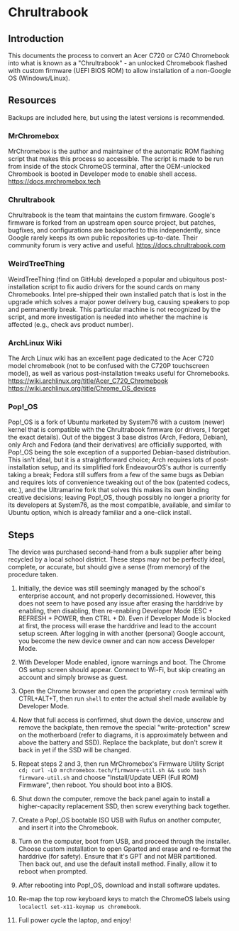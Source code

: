 # Chrultrabook
 
## Introduction
This documents the process to convert an Acer C720 or C740 Chromebook into what is known as a "Chrultrabook" - an unlocked Chromebook flashed with custom firmware (UEFI BIOS ROM) to allow installation of a non-Google OS (Windows/Linux).
 
## Resources
Backups are included here, but using the latest versions is recommended.
 
### MrChromebox
MrChromebox is the author and maintainer of the automatic ROM flashing script that makes this process so accessible. The script is made to be run from inside of the stock ChromeOS terminal, after the OEM-unlocked Chrombook is booted in Developer mode to enable shell access.
https://docs.mrchromebox.tech
 
### Chrultrabook
Chrultrabook is the team that maintains the custom firmware. Google's firmware is forked from an upstream open source project, but patches, bugfixes, and configurations are backported to this independently, since Google rarely keeps its own public repositories up-to-date. Their community forum is very active and useful.
https://docs.chrultrabook.com
 
### WeirdTreeThing
WeirdTreeThing (find on GitHub) developed a popular and ubiquitous post-installation script to fix audio drivers for the sound cards on many Chromebooks. Intel pre-shipped their own installed patch that is lost in the upgrade which solves a major power delivery bug, causing speakers to pop and permanently break. This particular machine is not recognized by the script, and more investigation is needed into whether the machine is affected (e.g., check avs product number).
 
### ArchLinux Wiki
The Arch Linux wiki has an excellent page dedicated to the Acer C720 model chromebook (not to be confused with the C720P touchscreen model), as well as various post-installation tweaks useful for Chromebooks.
https://wiki.archlinux.org/title/Acer_C720_Chromebook
https://wiki.archlinux.org/title/Chrome_OS_devices
 
### Pop!_OS
Pop!_OS is a fork of Ubuntu marketed by System76 with a custom (newer) kernel that is compatible with the Chrultrabook firmware (or drivers, I forget the exact details). Out of the biggest 3 base distros (Arch, Fedora, Debian), only Arch and Fedora (and their derivatives) are officially supported, with Pop!_OS being the sole exception of a supported Debian-based distribution. This isn't ideal, but it is a straightforward choice; Arch requires lots of post-installation setup, and its simplified fork EndeavourOS's author is currently taking a break; Fedora still suffers from a few of the same bugs as Debian and requires lots of convenience tweaking out of the box (patented codecs, etc.), and the Ultramarine fork that solves this makes its own binding creative decisions; leaving Pop!_OS, though possibly no longer a priority for its developers at System76, as the most compatible, available, and similar to Ubuntu option, which is already familiar and a one-click install.
 
## Steps
The device was purchased second-hand from a bulk supplier after being recycled by a local school district. These steps may not be perfectly ideal, complete, or accurate, but should give a sense (from memory) of the procedure taken. 
 
1. Initially, the device was still seemingly managed by the school's enterprise account, and not properly decomissioned. However, this does not seem to have posed any issue after erasing the harddrive by enabling, then disabling, then re-enabling Developer Mode (ESC + REFRESH + POWER, then CTRL + D). Even if Developer Mode is blocked at first, the process will erase the harddrive and lead to the account setup screen. After logging in with another (personal) Google account, you become the new device owner and can now access Developer Mode.
 
2. With Developer Mode enabled, ignore warnings and boot. The Chrome OS setup screen should appear. Connect to Wi-Fi, but skip creating an account and simply browse as guest.
 
3. Open the Chrome browser and open the proprietary `crosh` terminal with CTRL+ALT+T, then run `shell` to enter the actual shell made available by Developer Mode.
 
4. Now that full access is confirmed, shut down the device, unscrew and remove the backplate, then remove the special "write-protection" screw on the motherboard (refer to diagrams, it is approximately between and above the battery and SSD). Replace the backplate, but don't screw it back in yet if the SSD will be changed.
 
5. Repeat steps 2 and 3, then run MrChromebox's Firmware Utility Script `cd; curl -LO mrchromebox.tech/firmware-util.sh && sudo bash firmware-util.sh` and choose "Install/Update UEFI (Full ROM) Firmware", then reboot. You should boot into a BIOS.
 
6. Shut down the computer, remove the back panel again to install a higher-capacity replacement SSD, then screw everything back together.
 
7. Create a Pop!_OS bootable ISO USB with Rufus on another computer, and insert it into the Chromebook.
 
8. Turn on the computer, boot from USB, and proceed through the installer. Choose custom installation to open Gparted and erase and re-format the harddrive (for safety). Ensure that it's GPT and not MBR partitioned. Then back out, and use the default install method. Finally, allow it to reboot when prompted.
 
9. After rebooting into Pop!_OS, download and install software updates.
 
10. Re-map the top row keyboard keys to match the ChromeOS labels using `localectl set-x11-keymap us chromebook`.
 
11. Full power cycle the laptop, and enjoy!
